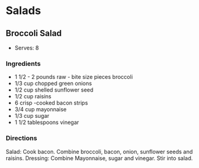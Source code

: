 # Salads

## Broccoli Salad

* Serves: 8

### Ingredients

* 1 1/2 - 2 pounds raw - bite size pieces broccoli
* 1/3 cup chopped green onions
* 1/2 cup shelled sunflower seed
* 1/2 cup  raisins
* 6 crisp -cooked bacon strips
* 3/4 cup mayonnaise
* 1/3 cup sugar
* 1 1/2 tablespoons vinegar

### Directions

Salad:  Cook bacon.  Combine broccoli, bacon, onion, sunflower seeds and raisins.
Dressing:  Combine Mayonnaise, sugar and vinegar.  Stir into salad.
